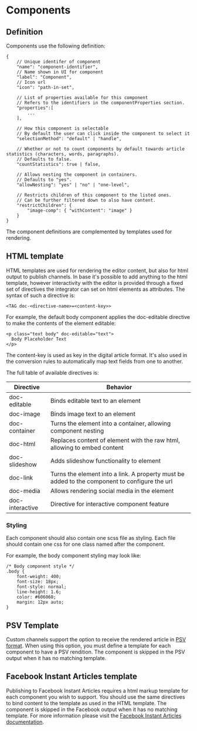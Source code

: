 # Components

## Definition
Components use the following definition:
```
{
    // Unique identifer of component
    "name": "component-identifier",
    // Name shown in UI for component
    "label": "Component",
    // Icon url
    "icon": "path-in-set",

    // List of properties available for this component
    // Refers to the identifiers in the componentProperties section.
    "properties":[
        ...
    ],

    // How this component is selectable
    // By default the user can click inside the component to select it
    "selectionMethod": "default" | "handle",

    // Whether or not to count components by default towards article statistics (characters, words, paragraphs).
    // Defaults to false.
    "countStatistics": true | false,

    // Allows nesting the component in containers.
    // Defaults to "yes".
    "allowNesting": "yes" | "no" | "one-level",

    // Restricts children of this component to the listed ones.
    // Can be further filtered down to also have content.
    "restrictChildren": {
        "image-comp": { "withContent": "image" }
    }
}
```

The component definitions are complemented by templates used for rendering.

## HTML template
HTML templates are used for rendering the editor content, but also for html output to publish channels. In base it's possible to add anything to the html template, however interactivity with the editor is provided through a fixed set of directives the integrator can set on html elements as attributes. The syntax of such a directive is:

```
<TAG doc-<directive-name>=<content-key>>
```

For example, the default body component applies the doc-editable directive to make the contents of the element editable:

```
<p class="text body" doc-editable="text">
  Body Placeholder Text
</p>
```

The content-key is used as key in the digital article format. It's also used in the conversion rules to automatically map text fields from one to another.

The full table of available directives is:

| Directive | Behavior |
| ------------- | ------------- |
| doc-editable | Binds editable text to an element |
| doc-image | Binds image text to an element |
| doc-container | Turns the element into a container, allowing component nesting |
| doc-html | Replaces content of element with the raw html, allowing to embed content |
| doc-slideshow | Adds slideshow functionality to element |
| doc-link | Turns the element into a link. A property must be added to the component to configure the url |
| doc-media | Allows rendering social media in the element |
| doc-interactive | Directive for interactive component feature |

### Styling
Each component should also contain one scss file as styling. Each file should contain one css for one class named after the component.

For example, the body component styling may look like:
```
/* Body component style */
.body {
    font-weight: 400;
    font-size: 18px;
    font-style: normal;
    line-height: 1.6;
    color: #606060;
    margin: 12px auto;
}
```

## PSV Template
Custom channels support the option to receive the rendered article in [PSV format](http://www.prismstandard.org/specifications/psv/1.0/PSV_specification_1.0.htm). When using this option, you must define a template for each component to have a PSV rendition.
The component is skipped in the PSV output when it has no matching template.

## Facebook Instant Articles template
Publishing to Facebook Instant Articles requires a html markup template for each component you wish to support.
You should use the same directives to bind content to the template as used in the HTML template.
The component is skipped in the Facebook output when it has no matching template.
For more information please visit the [Facebook Instant Articles documentation](https://developers.facebook.com/docs/instant-articles/guides/format-overview).
